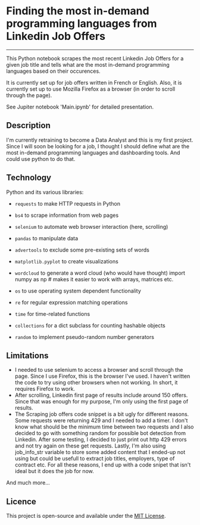 # Finding the most in-demand programming languages from Linkedin Job Offers
-----------
This Python notebook scrapes the most recent Linkedin Job Offers for a given job title and tells what are the most in-demand programming languages based on their occurences. 

It is currently set up for job offers written in French or English.
Also, it is currently set up to use Mozilla Firefox as a browser (in order to scroll through the page).

See Jupiter notebook 'Main.ipynb' for detailed presentation.


## Description
I'm currently retraining to become a Data Analyst and this is my first project. Since I will soon be looking for a job, I thought I should define what are the most in-demand programming languages and dashboarding tools. And could use python to do that. 


## Technology
Python and its various libraries:
- `requests` to make HTTP requests in Python
- `bs4` to scrape information from web pages
- `selenium` to automate web browser interaction (here, scrolling)
- `pandas` to manipulate data
- `advertools` to exclude some pre-existing sets of words 
- `matplotlib.pyplot` to create visualizations
- `wordcloud` to generate a word cloud (who would have thought)
import numpy as np # makes it easier to work with arrays, matrices etc.

- `os` to use operating system dependent functionality
- `re` for regular expression matching operations
- `time` for time-related functions
- `collections` for a dict subclass for counting hashable objects
- `random` to implement pseudo-random number generators


## Limitations

- I needed to use selenium to access a browser and scroll through the page. Since I use Firefox, this is the browser I've used. I haven't written the code to try using other browsers when not working. In short, it requires Firefox to work. 
- After scrolling, Linkedin first page of results include around 150 offers. Since that was enough for my purpose, I'm only using the first page of results.
- The Scraping job offers code snippet is a bit ugly for different reasons. Some requests were returning 429 and I needed to add a timer. I don't know what should be the minimum time between two requests and I also decided to go with something random for possible bot detection from Linkedin. After some testing, I decided to just print out http 429 errors and not try again on these get requests. Lastly, I'm also using job_info_str variable to store some added content that I ended-up not using but could be usefull to extract job titles, employers, type of contract etc. For all these reasons, I end up with a code snipet that isn't ideal but it does the job for now. 

And much more...


## Licence
This project is open-source and available under the [MIT License](https://choosealicense.com/licenses/mit/). 